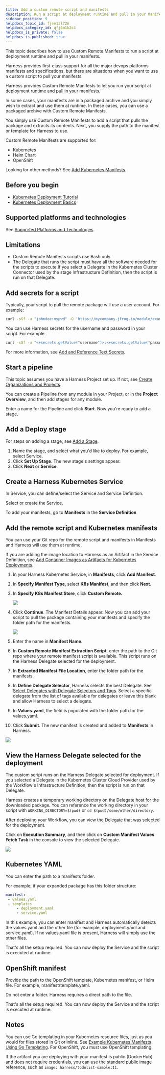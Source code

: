 ```yaml
---
title: Add a custom remote script and manifests
description: Run a script at deployment runtime and pull in your manifests.
sidebar_position: 9
helpdocs_topic_id: fjee1zl72m
helpdocs_category_id: qfj6m1k2c4
helpdocs_is_private: false
helpdocs_is_published: true
---
```


This topic describes how to use Custom Remote Manifests to run a script at deployment runtime and pull in your manifests.

Harness provides first-class support for all the major devops platforms manifests and specifications, but there are situations when you want to use a custom script to pull your manifests.

Harness provides Custom Remote Manifests to let you run your script at deployment runtime and pull in your manifests.

In some cases, your manifests are in a packaged archive and you simply wish to extract and use them at runtime. In these cases, you can use a packaged archive with Custom Remote Manifests.

You simply use Custom Remote Manifests to add a script that pulls the package and extracts its contents. Next, you supply the path to the manifest or template for Harness to use.

Custom Remote Manifests are supported for:

* Kubernetes
* Helm Chart
* OpenShift

Looking for other methods? See [Add Kubernetes Manifests](/docs/continuous-delivery/deploy-srv-diff-platforms/kubernetes/cd-kubernetes-category/define-kubernetes-manifests).

## Before you begin

* [Kubernetes Deployment Tutorial](/docs/continuous-delivery/deploy-srv-diff-platforms/kubernetes/kubernetes-cd-quickstart)
* [Kubernetes Deployment Basics](/docs/continuous-delivery/deploy-srv-diff-platforms/kubernetes/kubernetes-deployments-overview)

## Supported platforms and technologies

See [Supported Platforms and Technologies](/docs/getting-started/supported-platforms-and-technologies).

## Limitations

* Custom Remote Manifests scripts use Bash only.
* The Delegate that runs the script must have all the software needed for the scripts to execute.If you select a Delegate in the Kubernetes Cluster Connector used by the stage Infrastructure Definition, then the script is run on that Delegate.

## Add secrets for a script

Typically, your script to pull the remote package will use a user account. For example:


```bash
curl -sSf -u "johndoe:mypwd" -O 'https://mycompany.jfrog.io/module/example/manifest.zip'
```
You can use Harness secrets for the username and password in your script. For example:


```bash
curl -sSf -u "<+secrets.getValue("username")>:<+secrets.getValue("password")>" -O 'https://mycompany.jfrog.io/module/example/manifest.zip'
```
For more information, see [Add and Reference Text Secrets](/docs/platform/Security/add-use-text-secrets).


## Start a pipeline

This topic assumes you have a Harness Project set up. If not, see [Create Organizations and Projects](/docs/platform/organizations-and-projects/create-an-organization).

You can create a Pipeline from any module in your Project, or in the **Project Overview**, and then add stages for any module.

Enter a name for the Pipeline and click **Start**. Now you're ready to add a stage.

## Add a Deploy stage

For steps on adding a stage, see [Add a Stage](/docs/platform/Pipelines/add-a-stage).

1. Name the stage, and select what you'd like to deploy. For example, select Service.
2. Click **Set Up Stage**. The new stage's settings appear.
3. Click **Next** or **Service**.

## Create a Harness Kubernetes Service

In Service, you can define/select the Service and Service Definition.

Select or create the Service.

To add your manifests, go to **Manifests** in the **Service Definition**.

## Add the remote script and Kubernetes manifests

You can use your Git repo for the remote script and manifests in Manifests and Harness will use them at runtime.

If you are adding the image location to Harness as an Artifact in the Service Definition, see [Add Container Images as Artifacts for Kubernetes Deployments](/docs/continuous-delivery/deploy-srv-diff-platforms/kubernetes/cd-kubernetes-category/add-artifacts-for-kubernetes-deployments).

1. In your Harness Kubernetes Service, in **Manifests**, click **Add Manifest**.
2. In **Specify Manifest Type**, select **K8s Manifest**, and then click **Next**.
3. In **Specify K8s Manifest Store**, click **Custom Remote.**
    
    ![](./static/add-a-custom-remote-script-and-manifests-38.png)

1. Click **Continue**. The Manifest Details appear. Now you can add your script to pull the package containing your manifests and specify the folder path for the manifests.
    
    ![](./static/add-a-custom-remote-script-and-manifests-39.png)

1. Enter the name in **Manifest Name**.
1. In **Custom Remote Manifest Extraction Script**, enter the path to the Git repo where your remote manifest script is available. This script runs on the Harness Delegate selected for the deployment.
2. In **Extracted Manifest File Location**, enter the folder path for the manifests.
3. In **Define Delegate Selector**, Harness selects the best Delegate. See [Select Delegates with Delegate Selectors and Tags](/docs/platform/Delegates/manage-delegates/select-delegates-with-selectors). Select a specific delegate from the list of tags available for delegates or leave this blank and allow Harness to select a delegate.
4. In **Values.yaml**, the field is populated with the folder path for the values.yaml.
5. Click **Submit**. The new manifest is created and added to **Manifests** in Harness.

![](./static/add-a-custom-remote-script-and-manifests-40.png)

## View the Harness Delegate selected for the deployment

The custom script runs on the Harness Delegate selected for deployment. If you selected a Delegate in the Kubernetes Cluster Cloud Provider used by the Workflow's Infrastructure Definition, then the script is run on that Delegate.

Harness creates a temporary working directory on the Delegate host for the downloaded package. You can reference the working directory in your script with `WORKING_DIRECTORY=$(pwd)` or `cd $(pwd)/some/other/directory`.

After deploying your Workflow, you can view the Delegate that was selected for the deployment.

Click on **Execution Summary**, and then click on **Custom Manifest Values Fetch Task** in the console to view the selected Delegate.

![](./static/add-a-custom-remote-script-and-manifests-41.png)

## Kubernetes YAML

You can enter the path to a manifests folder.

For example, if your expanded package has this folder structure:


```yaml
manifest:  
 - values.yaml  
 - templates  
     - deployment.yaml  
     - service.yaml
```
In this example, you can enter manifest and Harness automatically detects the values.yaml and the other file (for example, deployment.yaml and service.yaml). If no values.yaml file is present, Harness will simply use the other files.

That's all the setup required. You can now deploy the Service and the script is executed at runtime.

## OpenShift manifest

Provide the path to the OpenShift template, Kubernetes manifest, or Helm file. For example, manifest/template.yaml.

Do not enter a folder. Harness requires a direct path to the file.

That's all the setup required. You can now deploy the Service and the script is executed at runtime.

## Notes

You can use Go templating in your Kubernetes resource files, just as you would for files stored in Git or inline. See [Example Kubernetes Manifests Using Go Templating](/docs/continuous-delivery/deploy-srv-diff-platforms/kubernetes/cd-k8s-ref/example-kubernetes-manifests-using-go-templating). For OpenShift, you must use OpenShift templating.

If the artifact you are deploying with your manifest is public (DockerHub) and does not require credentials, you can use the standard public image reference, such as `image: harness/todolist-sample:11`.

